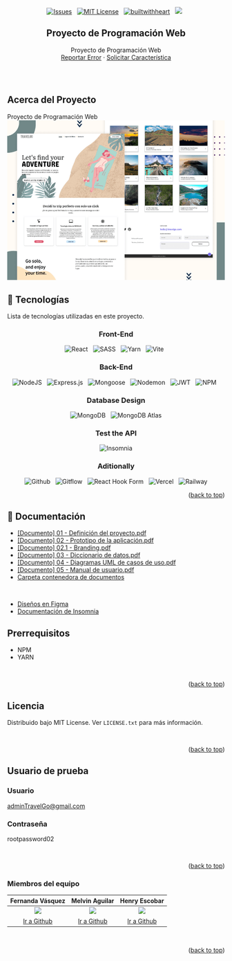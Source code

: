 <div id="top"></div>

<div align="center">

  [![Issues][issues-shield]][issues-url] &nbsp;
  [![MIT License][license-shield]][license-url] &nbsp;
  [![builtwithheart](https://img.shields.io/badge/Build%20with-%E2%99%A5-red?style=for-the-badge)]() &nbsp;
  ![](https://img.shields.io/badge/Version-1.0.0-blue?style=for-the-badge) &nbsp;

 
  
  <h2 align="center">Proyecto de Programación Web</h2>
  <p align="center">
    Proyecto de Programación Web
    <br />
    <a href="https://github.com/Programacion-Web-02-2022/proyecto-grupo-de-trabajo-27-los-fullstack/issues">Reportar Error</a>
    ·
    <a href="https://github.com/Programacion-Web-02-2022/proyecto-grupo-de-trabajo-27-los-fullstack/issues">Solicitar Característica</a>
  </p>
</div>

<br />
<br />

## Acerca del Proyecto

Proyecto de Programación Web 
![](.screenshots/desktop-preview.png)


<!-- BUILT WITH -->
## :hammer: Tecnologías

Lista de tecnologías utilizadas en este proyecto.


<div align="center">

### Front-End
![React](https://img.shields.io/badge/react-%2320232a.svg?style=for-the-badge&logo=react&logoColor=%2361DAFB) &nbsp;
![SASS](https://img.shields.io/badge/SASS-hotpink.svg?style=for-the-badge&logo=SASS&logoColor=white) &nbsp;
![Yarn](https://img.shields.io/badge/yarn-%232C8EBB.svg?style=for-the-badge&logo=yarn&logoColor=white) &nbsp;
![Vite](https://img.shields.io/badge/vite-%23646CFF.svg?style=for-the-badge&logo=vite&logoColor=white) &nbsp;

### Back-End
![NodeJS](https://img.shields.io/badge/node.js-6DA55F?style=for-the-badge&logo=node.js&logoColor=white) &nbsp;
![Express.js](https://img.shields.io/badge/express.js-%23404d59.svg?style=for-the-badge&logo=express&logoColor=%2361DAFB) &nbsp;
![Mongoose](https://img.shields.io/badge/-Mongoose-333?style=for-the-badge&logo=mongoose&logoColor=white) &nbsp;
![Nodemon](https://img.shields.io/badge/Nodemon-76D04B?style=for-the-badge&logo=Nodemon&logoColor=white) &nbsp;
![JWT](https://img.shields.io/badge/JWT-black?style=for-the-badge&logo=JSON%20web%20tokens) &nbsp;
![NPM](https://img.shields.io/badge/NPM-%23000000.svg?style=for-the-badge&logo=npm&logoColor=white) &nbsp;

### Database Design
![MongoDB](https://img.shields.io/badge/MongoDB-%234ea94b.svg?style=for-the-badge&logo=mongodb&logoColor=white) &nbsp;
![MongoDB Atlas](https://img.shields.io/badge/mongodb%20atlas-4EA94B?style=for-the-badge&logo=mongodbatlas&logoColor=white)


### Test the API
![Insomnia](https://img.shields.io/badge/Insomnia-black?style=for-the-badge&logo=insomnia&logoColor=5849BE)

### Aditionally
![Github](https://img.shields.io/badge/Github-181717.svg?style=for-the-badge&logo=Github&logoColor=white) &nbsp;
![Gitflow](https://img.shields.io/badge/-gitflow-05a698?style=for-the-badge&logo=git&logoColor=white) &nbsp;
![React Hook Form](https://img.shields.io/badge/React%20Hook%20Form-%23EC5990.svg?style=for-the-badge&logo=reacthookform&logoColor=white) &nbsp;
![Vercel](https://img.shields.io/badge/vercel-%23000000.svg?style=for-the-badge&logo=vercel&logoColor=white) &nbsp;
![Railway](https://img.shields.io/badge/Railway-131415?style=for-the-badge&logo=railway&logoColor=white)

</div>

<p align="right">(<a href="#top">back to top</a>)</p>

<!-- documentación -->
## :memo: Documentación

- [[Documento] 01 - Definición del proyecto.pdf](https://drive.google.com/file/d/1o9fUTMX2PNPHBia2zzQ6SrJDkOFwaSKN/view?usp=sharing)
- [[Documento] 02 - Prototipo de la aplicación.pdf](https://drive.google.com/file/d/1qF6r2XBzdWuuJ54xCnAPtfaoM6DorMe1/view?usp=sharing)
- [[Documento] 02.1 - Branding.pdf](https://drive.google.com/file/d/1extmq9J8_s92Ot1UAdZvtYTNC90do1w0/view?usp=sharing)
- [[Documento] 03 - Diccionario de datos.pdf](https://drive.google.com/file/d/12DHkTEVa7652uMemu-pdBNfOpC2_5tCS/view?usp=sharing)
- [[Documento] 04 - Diagramas UML de casos de uso.pdf](https://drive.google.com/file/d/1hxjaR_g-GfzmjPnGjQY6p7Weclr_v0_T/view?usp=sharing)
- [[Documento] 05 - Manual de usuario.pdf](https://drive.google.com/file/d/1ahSu21mzNV1BGOyW9QgMrIIBzQlUefwS/view?usp=sharing)
- [Carpeta contenedora de documentos](https://drive.google.com/drive/folders/1TVu6Fqgzc5ul_Z63fria0BxNfTJXVlQ-?usp=sharing)

<br>

- [Diseños en Figma](https://www.figma.com/file/1lLqBg4BEUuq3whFCkACwx/UI%2FUX-Design?node-id=136%3A53511)
- [Documentación de Insomnia](https://travel-go-doc-api.vercel.app/)

<!-- Prerrequisitos -->
## Prerrequisitos

* NPM
* YARN

<br>
<p align="right">(<a href="#top">back to top</a>)</p>

<!-- LICENSE -->
## Licencia

Distribuido bajo MIT License. Ver `LICENSE.txt` para más información.

<br>
<p align="right">(<a href="#top">back to top</a>)</p>

## Usuario de prueba

### Usuario
adminTravelGo@gmail.com

### Contraseña
rootpassword02

<br>
<p align="right">(<a href="#top">back to top</a>)</p>

<!-- TEAM -->
### Miembros del equipo


Fernanda Vásquez  | Melvin Aguilar | Henry Escobar
:---: | :---: | :---:
<img src="https://avatars.githubusercontent.com/u/82715400?v=4" width="150" />  | <img src="https://avatars.githubusercontent.com/u/90595158?v=4" width="150" /> | <img src="https://avatars.githubusercontent.com/u/90475134?v=4" width="150" />
[Ir a Github](https://github.com/cam-vasquez)  | [Ir a Github](https://github.com/MelvinAguilar) | [Ir a Github](https://github.com/HenryLima07)



<br>
<p align="right">(<a href="#top">back to top</a>)</p>


<!-- MARKDOWN LINKS & IMAGES -->
[issues-shield]: https://img.shields.io/badge/Report%20an-Issue-important.svg?style=for-the-badge
[issues-url]: https://github.com/Programacion-Web-02-2022/proyecto-grupo-de-trabajo-27-los-fullstack/issues
[license-shield]: https://img.shields.io/badge/License%20-MIT-57b9d3.svg?style=for-the-badge
[license-url]: https://github.com/Programacion-Web-02-2022/proyecto-grupo-de-trabajo-27-los-fullstack/blob/main/LICENSE
